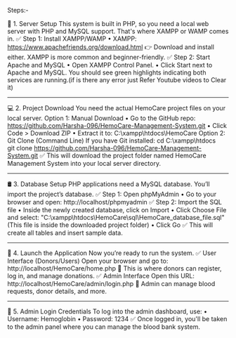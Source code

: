 Steps:-

🧱 1. Server Setup
  This system is built in PHP, so you need a local web server with PHP and MySQL support. That's where XAMPP or WAMP comes in.
  ✅ Step 1: Install XAMPP/WAMP
      •	XAMPP: https://www.apachefriends.org/download.html
      👉 Download and install either. XAMPP is more common and beginner-friendly.
  ✅ Step 2: Start Apache and MySQL
      •	Open XAMPP Control Panel.
      •	Click Start next to Apache and MySQL.
          You should see green highlights indicating both services are running.(if is there any error just Refer Youtube videos to Clear it)
________________________________________________________________________________________________________________________
💻 2. Project Download
  You need the actual HemoCare project files on your local server.
  Option 1: Manual Download
      •	Go to the GitHub repo: https://github.com/Harsha-096/HemoCare-Management-System.git
      •	Click Code > Download ZIP
      •	Extract it to: C:\xampp\htdocs\HemoCare
  Option 2: Git Clone (Command Line)
      If you have Git installed:
      cd C:\xampp\htdocs\
      git clone https://github.com/Harsha-096/HemoCare-Management-System.git
          ✅ This will download the project folder named HemoCare Management System into your local server directory.
________________________________________________________________________________________________________________________
🛢️ 3. Database Setup
  PHP applications need a MySQL database. You’ll import the project’s database.
  ✅ Step 1: Open phpMyAdmin
      •	Go to your browser and open:
      http://localhost/phpmyadmin
  ✅ Step 2: Import the SQL file
      •	Inside the newly created database, click on Import
      •	Click Choose File and select:
      "C:\xampp\htdocs\HemoCare\sql\HemoCare_database_file.sql"
      (This file is inside the downloaded project folder)
      •	Click Go
        ✅ This will create all tables and insert sample data.
________________________________________________________________________________________________________________________
🚀 4. Launch the Application
  Now you’re ready to run the system.
  ✅ User Interface (Donors/Users)
      Open your browser and go to:
      http://localhost/HemoCare/home.php
      📌 This is where donors can register, log in, and manage donations.
  ✅ Admin Interface
      Open this URL:
      http://localhost/HemoCare/admin/login.php
      📌 Admin can manage blood requests, donor details, and more.
________________________________________________________________________________________________________________________
🔐 5. Admin Login Credentials
  To log into the admin dashboard, use:
      •	Username: Hemoglobin 
      •	Password: 1234
      ✅ Once logged in, you'll be taken to the admin panel where you can manage the blood bank system.
